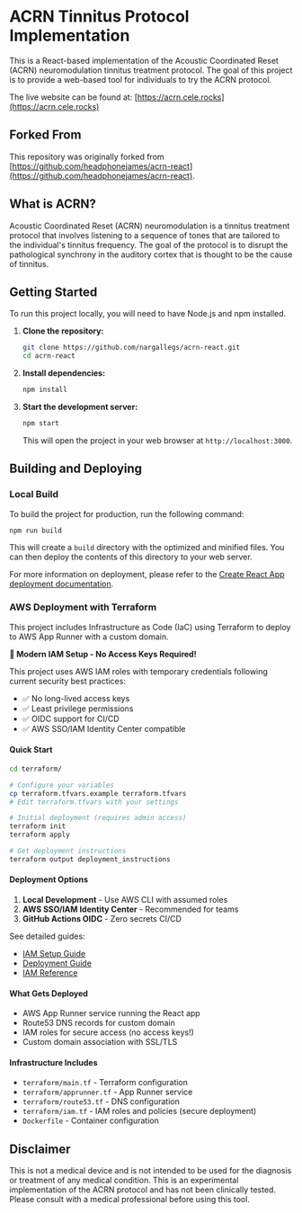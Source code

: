 # ACRN Tinnitus Protocol Implementation

This is a React-based implementation of the Acoustic Coordinated Reset (ACRN) neuromodulation tinnitus treatment protocol. The goal of this project is to provide a web-based tool for individuals to try the ACRN protocol.

The live website can be found at: [https://acrn.cele.rocks](https://acrn.cele.rocks)

## Forked From

This repository was originally forked from [https://github.com/headphonejames/acrn-react](https://github.com/headphonejames/acrn-react).

## What is ACRN?

Acoustic Coordinated Reset (ACRN) neuromodulation is a tinnitus treatment protocol that involves listening to a sequence of tones that are tailored to the individual's tinnitus frequency. The goal of the protocol is to disrupt the pathological synchrony in the auditory cortex that is thought to be the cause of tinnitus.

## Getting Started

To run this project locally, you will need to have Node.js and npm installed.

1.  **Clone the repository:**
    ```bash
    git clone https://github.com/nargallegs/acrn-react.git
    cd acrn-react
    ```

2.  **Install dependencies:**
    ```bash
    npm install
    ```

3.  **Start the development server:**
    ```bash
    npm start
    ```
    This will open the project in your web browser at `http://localhost:3000`.

## Building and Deploying

### Local Build

To build the project for production, run the following command:

```bash
npm run build
```

This will create a `build` directory with the optimized and minified files. You can then deploy the contents of this directory to your web server.

For more information on deployment, please refer to the [Create React App deployment documentation](https://facebook.github.io/create-react-app/docs/deployment).

### AWS Deployment with Terraform

This project includes Infrastructure as Code (IaC) using Terraform to deploy to AWS App Runner with a custom domain.

**🔐 Modern IAM Setup - No Access Keys Required!**

This project uses AWS IAM roles with temporary credentials following current security best practices:
- ✅ No long-lived access keys
- ✅ Least privilege permissions
- ✅ OIDC support for CI/CD
- ✅ AWS SSO/IAM Identity Center compatible

#### Quick Start

```bash
cd terraform/

# Configure your variables
cp terraform.tfvars.example terraform.tfvars
# Edit terraform.tfvars with your settings

# Initial deployment (requires admin access)
terraform init
terraform apply

# Get deployment instructions
terraform output deployment_instructions
```

#### Deployment Options

1. **Local Development** - Use AWS CLI with assumed roles
2. **AWS SSO/IAM Identity Center** - Recommended for teams
3. **GitHub Actions OIDC** - Zero secrets CI/CD

See detailed guides:
- [IAM Setup Guide](terraform/IAM-SETUP.md)
- [Deployment Guide](terraform/DEPLOYMENT.md)
- [IAM Reference](terraform/IAM-REFERENCE.md)

#### What Gets Deployed

- AWS App Runner service running the React app
- Route53 DNS records for custom domain
- IAM roles for secure access (no access keys!)
- Custom domain association with SSL/TLS

#### Infrastructure Includes

- `terraform/main.tf` - Terraform configuration
- `terraform/apprunner.tf` - App Runner service
- `terraform/route53.tf` - DNS configuration
- `terraform/iam.tf` - IAM roles and policies (secure deployment)
- `Dockerfile` - Container configuration

## Disclaimer

This is not a medical device and is not intended to be used for the diagnosis or treatment of any medical condition. This is an experimental implementation of the ACRN protocol and has not been clinically tested. Please consult with a medical professional before using this tool.
